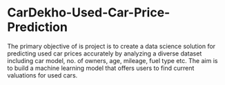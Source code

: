 # CarDekho-Used-Car-Price-Prediction
The primary objective of is project is to create a data science solution for predicting used car prices accurately by analyzing a diverse dataset including car model, no. of owners, age, mileage, fuel type etc. The aim is to build a machine learning model that offers users to find current valuations for used cars.
